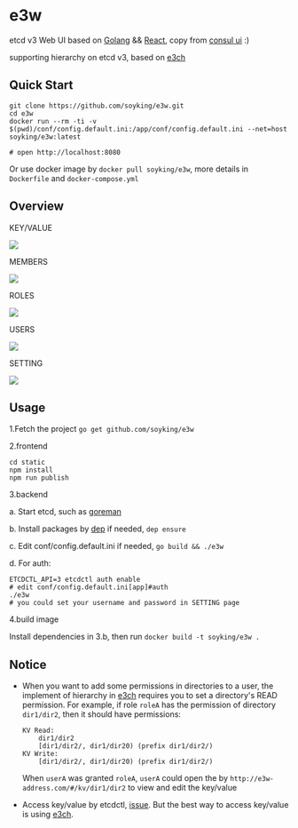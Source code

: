 e3w
===

etcd v3 Web UI based on [Golang](https://golang.org/) && [React](https://facebook.github.io/react/), copy from [consul ui](https://github.com/hashicorp/consul/tree/master/ui) :)

supporting hierarchy on etcd v3, based on [e3ch](https://github.com/soyking/e3ch)

## Quick Start

```
git clone https://github.com/soyking/e3w.git
cd e3w
docker run --rm -ti -v $(pwd)/conf/config.default.ini:/app/conf/config.default.ini --net=host soyking/e3w:latest

# open http://localhost:8080
```

Or use docker image by `docker pull soyking/e3w`, more details in `Dockerfile` and `docker-compose.yml`

## Overview

KEY/VALUE

![](./images/kv.png)

MEMBERS

![](./images/members.png)

ROLES

![](./images/roles.png)

USERS

![](./images/users.png)

SETTING

![](./images/setting.png)

## Usage

1.Fetch the project `go get github.com/soyking/e3w`


2.frontend

```
cd static
npm install
npm run publish
```

3.backend

a. Start etcd, such as [goreman](https://github.com/coreos/etcd/#running-a-local-etcd-cluster)

b. Install packages by [dep](https://github.com/golang/dep) if needed, `dep ensure`

c. Edit conf/config.default.ini if needed, `go build && ./e3w`

d. For auth:

```
ETCDCTL_API=3 etcdctl auth enable
# edit conf/config.default.ini[app]#auth
./e3w
# you could set your username and password in SETTING page
```

4.build image

Install dependencies in 3.b, then run `docker build -t soyking/e3w .`

## Notice

- When you want to add some permissions in directories to a user, the implement of hierarchy in [e3ch](https://github.com/soyking/e3ch) requires you to set a directory's READ permission. For example, if role `roleA` has the permission of directory `dir1/dir2`, then it should have permissions:

	```
	KV Read:
		dir1/dir2
		[dir1/dir2/, dir1/dir20) (prefix dir1/dir2/)
	KV Write:
		[dir1/dir2/, dir1/dir20) (prefix dir1/dir2/)
	```

	When `userA` was granted `roleA`, `userA` could open the by `http://e3w-address.com/#/kv/dir1/dir2` to view and edit the key/value

- Access key/value by etcdctl, [issue](https://github.com/soyking/e3w/issues/3). But the best way to access key/value is using [e3ch](https://github.com/soyking/e3ch).

